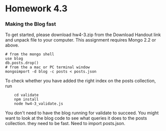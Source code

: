 # Homework 4.3

### Making the Blog fast
To get started, please download hw4-3.zip from the Download Handout link and unpack file to your computer. This assignment requires Mongo 2.2 or above.

````
# from the mongo shell
use blog
db.posts.drop()
# from the a mac or PC terminal window
mongoimport -d blog -c posts < posts.json
````

To check whether you have added the right index on the posts collection, run
````
    cd validate
    npm install
    node hw4-3_validate.js
````

You don't need to have the blog running for validate to succeed.
You might want to look at the blog code to see what queries it does to the posts collection. they need to be fast.
Need to import posts.json.

